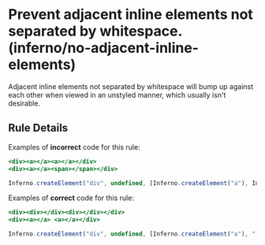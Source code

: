 # Prevent adjacent inline elements not separated by whitespace. (inferno/no-adjacent-inline-elements)

Adjacent inline elements not separated by whitespace will bump up against each
other when viewed in an unstyled manner, which usually isn't desirable.

## Rule Details

Examples of **incorrect** code for this rule:

```jsx
<div><a></a><a></a></div>
<div><a></a><span></span></div>

Inferno.createElement("div", undefined, [Inferno.createElement("a"), Inferno.createElement("span")]);
```

Examples of **correct** code for this rule:

```jsx
<div><div></div><div></div></div>
<div><a></a> <a></a></div>

Inferno.createElement("div", undefined, [Inferno.createElement("a"), " ", Inferno.createElement("a")]);
```
